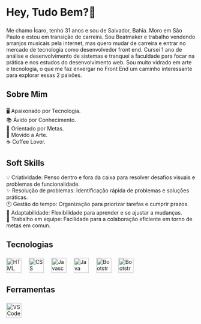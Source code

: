 <h1 align="left">Hey, Tudo Bem?👋 </h1>

###

<p align="left">Me chamo Ícaro, tenho 31 anos e sou de Salvador, Bahia. Moro em São Paulo e estou em transição de carreira. Sou Beatmaker e trabalho vendendo arranjos musicais pela internet, mas quero mudar de carreira e entrar no mercado de tecnologia como desenvolvedor front end. Cursei 1 ano de análise e desenvolvimento de sistemas e tranquei a faculdade para focar na prática e nos estudos do desenvolvimento web. Sou muito vidrado em arte e tecnologia, o que me faz enxergar no Front End um caminho interessante para explorar essas 2 paixões.
</p>

###

<h2 align="left">Sobre Mim</h2>

###

<p align="left">🖥️ Apaixonado por Tecnologia.<br>📚 Ávido por Conhecimento.<br>🎯 Orientado por Metas.<br>🎨 Movido a Arte.<br>☕ Coffee Lover.</p>

###

<h2 align="left">Soft Skills</h2>



<p align="left">💡 Criatividade: Penso dentro e fora da caixa para resolver desafios visuais e  problemas de funcionalidade.<br>
                ✨ Resolução de problemas: Identificação rápida de problemas e soluções práticas.<br>
                🕚 Gestão do tempo: Organização para priorizar tarefas e cumprir prazos.<br>
                🧠 Adaptabilidade: Flexibilidade para aprender e se ajustar a mudanças.<br>
                🤝 Trabalho em equipe: Facilidade para a colaboração eficiente em torno de metas em comun.<br>
</p>

###

<h2 align="left">Tecnologias</h2>

###

<div align="left">
  <img src="https://upload.wikimedia.org/wikipedia/commons/thumb/6/61/HTML5_logo_and_wordmark.svg/512px-HTML5_logo_and_wordmark.svg.png" height="40" alt="HTML Logo"  />
  <img width="12" />
  <img src="https://upload.wikimedia.org/wikipedia/commons/thumb/d/d5/CSS3_logo_and_wordmark.svg/363px-CSS3_logo_and_wordmark.svg.png" height="40" alt="CSS Logo"  />
  <img width="12" />
  <img src="https://cdn.jsdelivr.net/gh/devicons/devicon/icons/javascript/javascript-original.svg" height="40" alt="Javascript Logo"  />
  <img width="12" />
  <img src="https://upload.wikimedia.org/wikipedia/pt/thumb/3/30/Java_programming_language_logo.svg/800px-Java_programming_language_logo.svg.png" height="40" alt="Java Logo"  />
  <img width="12" />
  <img src="https://upload.wikimedia.org/wikipedia/commons/thumb/b/b2/Bootstrap_logo.svg/1280px-Bootstrap_logo.svg.png" height="40" alt="Bootstrap Logo"  />
  <img width="12" />
    <img src="https://upload.wikimedia.org/wikipedia/commons/thumb/a/a7/React-icon.svg/1024px-React-icon.svg.png" height="40" alt="Bootstrap Logo"  />
  <img width="12" />
</div>

###

<h2 align="left">Ferramentas</h2>

###

<div align="left">
  <img src="https://upload.wikimedia.org/wikipedia/commons/thumb/9/9a/Visual_Studio_Code_1.35_icon.svg/1024px-Visual_Studio_Code_1.35_icon.svg.png" height="40" alt="VSCode Logo"  />
  <img width="12" />
</div>

###
